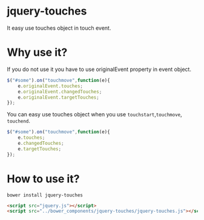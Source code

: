 # jquery-touches
It easy use touches object in touch event. 

# Why use it?
If you do not use it you have to use originalEvent property in event object.
```js
$("#some").on("touchmove",function(e){
	e.originalEvent.touches;
	e.originalEvent.changedTouches;
	e.originalEvent.targetTouches;
});
```
You can easy use touches object when you use `touchstart`,`touchmove`, `touchend`.
```js
$("#some").on("touchmove",function(e){
	e.touches;
	e.changedTouches;
	e.targetTouches;
});
```

# How to use it?

```
bower install jquery-touches
```
```html
<script src="jquery.js"></script>
<script src="../bower_components/jquery-touches/jquery-touches.js"></script>
```